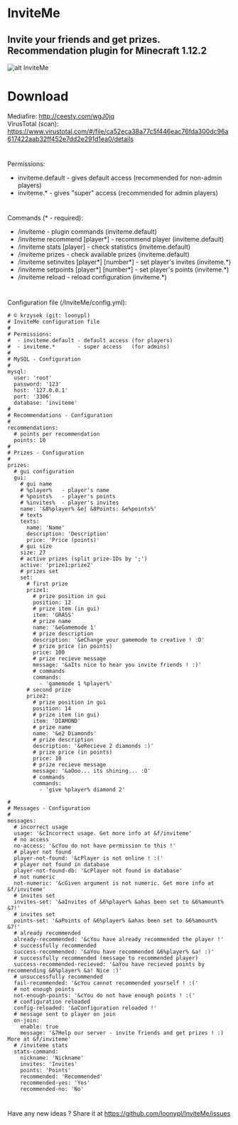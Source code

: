 # InviteMe
## Invite your friends and get prizes. Recommendation plugin for Minecraft 1.12.2
![alt InviteMe](https://i.imgur.com/B4vY0KF.png)
# Download
Mediafire: http://ceesty.com/wgJ0jq<br/>
VirusTotal (scan): https://www.virustotal.com/#/file/ca52eca38a77c5f446eac76fda300dc96a617422aab32ff452e7dd2e291d1ea0/details
#
Permissions:
* inviteme.default - gives default access (recommended for non-admin players)
* inviteme.* - gives "super" access (recommended for admin players)
#
Commands (* - required):
* /inviteme - plugin commands (inviteme.default)
* /inviteme recommend [player*] - recommend player (inviteme.default)
* /inviteme stats [player] - check statistics (inviteme.default)
* /inviteme prizes - check available prizes (inviteme.default)
* /inviteme setinvites [player*] [number*] - set player's invites (inviteme.*)
* /inviteme setpoints [player*] [number*] - set player's points (inviteme.*)
* /inviteme reload - reload configuration (inviteme.*)
#
Configuration file (/InviteMe/config.yml):
```
# © krzysek (git: loonypl)
# InviteMe configuration file
#
# Permissions:
#  - inviteme.default - default access (for players)
#  - inviteme.*       - super access   (for admins)
#
# MySQL - Configuration
#
mysql:
  user: 'root'
  password: '123'
  host: '127.0.0.1'
  port: '3306'
  database: 'inviteme'
#
# Recommendations - Configuration
#
recommendations:
  # points per recommendation
  points: 10
#
# Prizes - Configuration
#
prizes:
  # gui configuration
  gui:
    # gui name
    # %player%   - player's name
    # %points%   - player's points
    # %invites%  - player's invites
    name: '&8%player% &e| &8Points: &e%points%'
    # texts
    texts:
      name: 'Name'
      description: 'Description'
      price: 'Price (points)'
    # gui size
    size: 27
    # active prizes (split prize-IDs by ';')
    active: 'prize1;prize2'
    # prizes set
    set:
      # first prize
      prize1:
        # prize position in gui
        position: 12
        # prize item (in gui)
        item: 'GRASS'
        # prize name
        name: '&eGamemode 1'
        # prize description
        description: '&eChange your gamemode to creative ! :D'
        # prize price (in points)
        price: 100
        # prize recieve message
        message: '&aIts nice to hear you invite friends ! :)'
        # commands
        commands:
          - 'gamemode 1 %player%'
      # second prize
      prize2:
        # prize position in gui
        position: 14
        # prize item (in gui)
        item: 'DIAMOND'
        # prize name
        name: '&e2 Diamonds'
        # prize description
        description: '&eRecieve 2 diamonds :)'
        # prize price (in points)
        price: 10
        # prize recieve message
        message: '&aOoo... its shining... :O'
        # commands
        commands:
          - 'give %player% diamond 2'

#
# Messages - Configuration
#
messages:
  # incorrect usage
  usage: '&cIncorrect usage. Get more info at &f/inviteme'
  # no access
  no-access: '&cYou do not have permission to this !'
  # player not found
  player-not-found: '&cPlayer is not online ! :('
  # player not found in database
  player-not-found-db: '&cPlayer not found in database'
  # not numeric
  not-numeric: '&cGiven argument is not numeric. Get more info at &f/inviteme'
  # invites set
  invites-set: '&aInvites of &6%player% &ahas been set to &6%amount% &7!'
  # invites set
  points-set: '&aPoints of &6%player% &ahas been set to &6%amount% &7!'
  # already recommended
  already-recommended: '&cYou have already recommended the player !'
  # successfully recommended
  success-recommended: '&aYou have recommended &6%player% &a! :)'
  # successfully recommended (message to recommended player)
  success-recommended-recieved: '&aYou have recieved points by recommending &6%player% &a! Nice :)'
  # unsuccessfully recommended
  fail-recommended: '&cYou cannot recommended yourself ! :('
  # not enough points
  not-enough-points: '&cYou do not have enough points ! :('
  # configuration reloaded
  config-reloaded: '&aConfiguration reloaded !'
  # message sent to player on join
  on-join:
    enable: true
    message: '&7Help our server - invite friends and get prizes ! :) More at &f/inviteme'
  # /inviteme stats
  stats-command:
    nickname: 'Nickname'
    invites: 'Invites'
    points: 'Points'
    recommended: 'Recommended'
    recommended-yes: 'Yes'
    recommended-no: 'No'
```
#
Have any new ideas ? Share it at https://github.com/loonypl/InviteMe/issues
